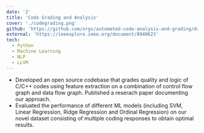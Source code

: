 ```yaml
---
date: '2'
title: 'Code Grading and Analysis'
cover: './codegrading.png'
github: 'https://github.com/orgs/automated-code-analysis-and-grading/dashboard'
external: 'https://ieeexplore.ieee.org/document/8940623'
tech:
  - Python
  - Machine Learning
  - NLP
  - LLVM
---
```


- Developed an open source codebase that grades quality and logic of C/C++ codes using feature extraction on a combination of control flow graph and data flow graph. Published a reserach paper documenting our approach.
- Evaluated the performance of different ML models (including SVM, Linear Regression, Ridge Regression and Ordinal Regression) on our novel dataset consisting of multiple coding responses to obtain optimal results.
